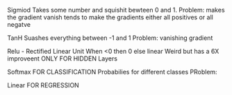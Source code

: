 Sigmiod
Takes some number and squishit bewteen  0 and 1.
Problem:  makes the gradient vanish
    tends to make the gradients either all positives or all negatve

TanH
Suashes everything between -1 and 1
Problem: vanishing gradient


Relu - Rectified Linear Unit
    When <0 then 0
    else linear
Weird but has a 6X improveent
ONLY FOR HIDDEN Layers

Softmax
FOR CLASSIFICATION
Probabilies for different classes
PRoblem:


Linear
FOR REGRESSION



